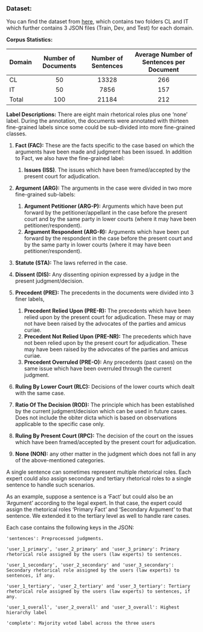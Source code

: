 ### Dataset: ### 
You can find the dataset from [here](https://forms.gle/UVcXFLmEPWqBhR7E6), which contains two folders CL and IT which further contains 3 JSON files (Train, Dev, and Test) for each domain.

**Corpus Statistics:**

| Domain  | Number of Documents | Number of Sentences   | Average Number of Sentences per Document |
| ------- |:-------------------:| :-------------------: | :--------------------------------------: |
| CL      | 50                  | 13328                 | 266                                      |
| IT      | 50                  | 7856                  | 157                                      |
| Total   | 100                 | 21184                 | 212                                      |

**Label Descriptions:**  There are eight main rhetorical roles plus one ‘none’ label. During the annotation, the documents were annotated with thirteen fine-grained labels since some could be sub-divided into more fine-grained classes.

1. **Fact (FAC):** These are the facts specific to the case based on which the arguments have been made and judgment has been issued. In addition to Fact, we also have the fine-grained label:
    1. **Issues (ISS)**. The issues which have been framed/accepted by the present court for adjudication.

2. **Argument (ARG):** The arguments in the case were divided in two more fine-grained sub-labels: 
    1. **Argument Petitioner (ARG-P):** Arguments which have been put forward by the petitioner/appellant in the case before the present court and by the same party in lower courts (where it may have been petitioner/respondent).
    2. **Argument Respondent (ARG-R):** Arguments which have been put forward by the respondent in the case before the present court and by the same party in lower
courts (where it may have been petitioner/respondent).

3. **Statute (STA):** The laws referred in the case.

4. **Dissent (DIS):** Any dissenting opinion expressed by a judge in the present judgment/decision.

5. **Precedent (PRE):** The precedents in the documents were divided into 3 finer labels, 
    1. **Precedent Relied Upon (PRE-R):** The precedents which have been relied upon by the present court for adjudication. These may or may not have been raised by the advocates of the parties
and amicus curiae. 
   2. **Precedent Not Relied Upon (PRE-NR):** The precedents which have not been relied upon by the present court for adjudication. These may have been raised by the advocates of the parties and amicus curiae. 
    3. **Precedent Overruled (PRE-O):** Any precedents (past cases) on the same issue which have been overruled through the current judgment.

6. **Ruling By Lower Court (RLC):** Decisions of the lower courts which dealt with the same case.

7. **Ratio Of The Decision (ROD):** The principle which has been established by the current judgment/decision which can be used in future cases. Does not include the obiter dicta which is based on observations applicable to the specific case only.

8. **Ruling By Present Court (RPC):** The decision of the court on the issues which have been framed/accepted by the present court for adjudication.

9. **None (NON):** any other matter in the judgment which does not fall in any of the above-mentioned categories.

A single sentence can sometimes represent multiple rhetorical roles. Each expert could also assign secondary and tertiary rhetorical roles to a single sentence to handle such scenarios.

As an example, suppose a sentence is a ‘Fact’ but could also be an ‘Argument’ according to the legal expert. In that case, the expert could assign the rhetorical roles ‘Primary Fact’ and ‘Secondary Argument’ to that sentence. We extended it to the tertiary level as well to handle rare cases.

Each case contains the following keys in the JSON: 
```
'sentences': Preprocessed judgments.

'user_1_primary', 'user_2_primary' and 'user_3_primary': Primary rhetorical role assigned by the users (law experts) to sentences.

'user_1_secondary', 'user_2_secondary' and 'user_3_secondary': Secondary rhetorical role assigned by the users (law experts) to sentences, if any.

'user_1_tertiary', 'user_2_tertiary' and 'user_3_tertiary': Tertiary rhetorical role assigned by the users (law experts) to sentences, if any.

'user_1_overall', 'user_2_overall' and 'user_3_overall': Highest hierarchy label 

'complete': Majority voted label across the three users
```
